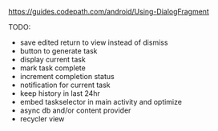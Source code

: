 https://guides.codepath.com/android/Using-DialogFragment

TODO:
- save edited return to view instead of dismiss
- button to generate task
- display current task
- mark task complete
- increment completion status
- notification for current task
- keep history in last 24hr
- embed taskselector in main activity and optimize
- async db and/or content provider
- recycler view